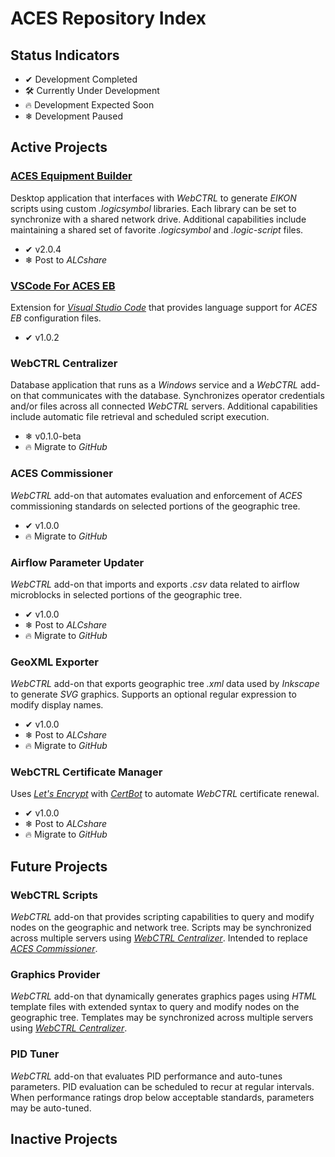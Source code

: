 # ACES Repository Index

## Status Indicators

- ✔ Development Completed
- 🛠 Currently Under Development
- 🔥 Development Expected Soon
- ❄ Development Paused

## Active Projects

### [ACES Equipment Builder](https://github.com/automatic-controls/aces-equipment-builder)
Desktop application that interfaces with *WebCTRL* to generate *EIKON* scripts using custom *.logicsymbol* libraries. Each library can be set to synchronize with a shared network drive. Additional capabilities include maintaining a shared set of favorite *.logicsymbol* and *.logic-script* files.

- ✔ v2.0.4
- ❄ Post to *ALCshare*

### [VSCode For ACES EB](https://github.com/automatic-controls/vscode-aces-equipment-builder)
Extension for [*Visual Studio Code*](https://code.visualstudio.com/) that provides language support for *ACES EB* configuration files.

- ✔ v1.0.2

### WebCTRL Centralizer
Database application that runs as a *Windows* service and a *WebCTRL* add-on that communicates with the database. Synchronizes operator credentials and/or files across all connected *WebCTRL* servers. Additional capabilities include automatic file retrieval and scheduled script execution.

- ❄ v0.1.0-beta
- 🔥 Migrate to *GitHub*

### ACES Commissioner
*WebCTRL* add-on that automates evaluation and enforcement of *ACES* commissioning standards on selected portions of the geographic tree.

- ✔ v1.0.0
- 🔥 Migrate to *GitHub*

### Airflow Parameter Updater
*WebCTRL* add-on that imports and exports *.csv* data related to airflow microblocks in selected portions of the geographic tree.

- ✔ v1.0.0
- ❄ Post to *ALCshare*
- 🔥 Migrate to *GitHub*

### GeoXML Exporter
*WebCTRL* add-on that exports geographic tree *.xml* data used by *Inkscape* to generate *SVG* graphics. Supports an optional regular expression to modify display names.

- ✔ v1.0.0
- ❄ Post to *ALCshare*
- 🔥 Migrate to *GitHub*

### WebCTRL Certificate Manager
Uses [*Let's Encrypt*](https://letsencrypt.org/) with [*CertBot*](https://certbot.eff.org/) to automate *WebCTRL* certificate renewal.

- ✔ v1.0.0
- ❄ Post to *ALCshare*
- 🔥 Migrate to *GitHub*

## Future Projects

### WebCTRL Scripts
*WebCTRL* add-on that provides scripting capabilities to query and modify nodes on the geographic and network tree. Scripts may be synchronized across multiple servers using [*WebCTRL Centralizer*](#webctrl-centralizer). Intended to replace [*ACES Commissioner*](#aces-commissioner).

### Graphics Provider
*WebCTRL* add-on that dynamically generates graphics pages using *HTML* template files with extended syntax to query and modify nodes on the geographic tree. Templates may be synchronized across multiple servers using [*WebCTRL Centralizer*](#webctrl-centralizer).

### PID Tuner
*WebCTRL* add-on that evaluates PID performance and auto-tunes parameters. PID evaluation can be scheduled to recur at regular intervals. When performance ratings drop below acceptable standards, parameters may be auto-tuned.

## Inactive Projects
